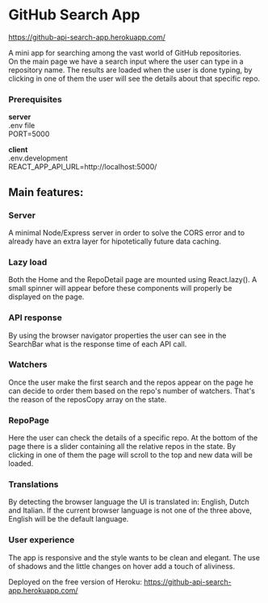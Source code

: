 # GitHub Search App 
https://github-api-search-app.herokuapp.com/

A mini app for searching among the vast world of GitHub repositories. 
<br>
On the main page we have a search input where the user can type in a repository name. The results are loaded when the user is done typing, by clicking in one of them the user will see the details about that specific repo. 

### Prerequisites
<strong>server</strong><br>
.env file<br>
PORT=5000<br>

<strong>client</strong><br>
.env.development<br>
REACT_APP_API_URL=http://localhost:5000/

## Main features:

### Server
A minimal Node/Express server in order to solve the CORS error and to already have an extra layer for hipotetically future data caching.

### Lazy load 
Both the Home and the RepoDetail page are mounted using React.lazy().
A small spinner will appear before these components will properly be displayed on the page. 

### API response 
By using the browser navigator properties the user can see in the SearchBar what is the response time of each API call. 

### Watchers 
Once the user make the first search and the repos appear on the page he can decide to order them based on the repo's number of watchers. That's the reason of the reposCopy array on the state. 

### RepoPage
Here the user can check the details of a specific repo. At the bottom of the page there is a slider containing all the relative repos in the state. By clicking in one of them the page will scroll to the top and new data will be loaded. 

### Translations
By detecting the browser language the UI is translated in: English, Dutch and Italian. If the current browser language is not one of the three above, English will be the default language. 

### User experience
The app is responsive and the style wants to be clean and elegant. The use of shadows and the little changes on hover add a touch of aliviness. 



Deployed on the free version of Heroku: https://github-api-search-app.herokuapp.com/
